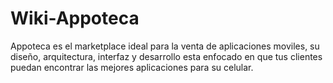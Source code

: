 # Wiki-Appoteca

Appoteca es el marketplace ideal para la venta de aplicaciones moviles, su diseño, arquitectura, interfaz y desarrollo esta enfocado en que tus clientes puedan encontrar las mejores aplicaciones para su celular.


